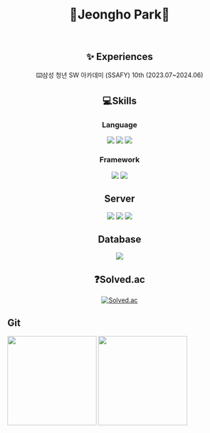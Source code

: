 <div align="center">

# 🙌Jeongho Park🙌
<br>  

## ✨ Experiences
⌨️삼성 청년 SW 아카데미 (SSAFY) 10th (2023.07~2024.06)
<br>  

## 💻Skills

### Language
<img src="https://img.shields.io/badge/Java-007396?style=for-the-badge&logo=Java&logoColor=black">
<img src="https://img.shields.io/badge/Lua-2C2D72?style=for-the-badge&logo=Lua&logoColor=black">
<img src="https://img.shields.io/badge/Python-3776AB?style=for-the-badge&logo=Python&logoColor=black">

### Framework
<img src="https://img.shields.io/badge/springboot-6DB33F?style=for-the-badge&logo=SpringBoot&logoColor=black">
<img src="https://img.shields.io/badge/vuejs-4FC08D?style=for-the-badge&logo=vue.js&logoColor=black">


## Server
<img src="https://img.shields.io/badge/jenkins-D24939?style=for-the-badge&logo=jenkins&logoColor=black">
<img src="https://img.shields.io/badge/nginx-009639?style=for-the-badge&logo=nginx&logoColor=black">
<img src="https://img.shields.io/badge/docker-2496ED?style=for-the-badge&logo=docker&logoColor=black">

## Database
<img src="https://img.shields.io/badge/MYSQL-4479A1?style=for-the-badge&logo=MySQL&logoColor=black">
<br>

## ❓Solved.ac

[![Solved.ac](http://mazassumnida.wtf/api/v2/generate_badge?boj=cuzzzu1318)](https://solved.ac/cuzzzu1318)
</div>

## Git
<img src="https://github-readme-stats-ivory-three.vercel.app/api/top-langs/?username=cuzzzu1318&layout=demo&theme=dark" height="200px"></img>
<img src="https://github-readme-stats-ivory-three.vercel.app/api?username=cuzzzu1318" height="200px"></img>





